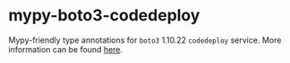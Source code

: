 # mypy-boto3-codedeploy

Mypy-friendly type annotations for `boto3` 1.10.22 `codedeploy` service.
More information can be found [here](https://github.com/vemel/mypy_boto3).